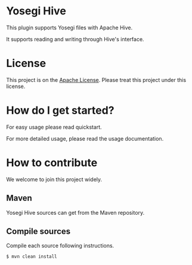 <!---
  Licensed under the Apache License, Version 2.0 (the "License");
  you may not use this file except in compliance with the License.
  You may obtain a copy of the License at

   http://www.apache.org/licenses/LICENSE-2.0

  Unless required by applicable law or agreed to in writing, software
  distributed under the License is distributed on an "AS IS" BASIS,
  WITHOUT WARRANTIES OR CONDITIONS OF ANY KIND, either express or implied.
  See the License for the specific language governing permissions and
  limitations under the License. See accompanying LICENSE file.
-->

# Yosegi Hive
This plugin supports Yosegi files with Apache Hive.

It supports reading and writing through Hive's interface.

# License
This project is on the [Apache License](https://www.apache.org/licenses/LICENSE-2.0).
Please treat this project under this license.

# How do I get started?

For easy usage please read quickstart.

For more detailed usage, please read the usage documentation.

# How to contribute
We welcome to join this project widely.

## Maven
Yosegi Hive sources can get from the Maven repository.

## Compile sources
Compile each source following instructions.

    $ mvn clean install
